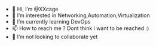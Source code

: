 - 👋 Hi, I’m @XXcage
- 👀 I’m interested in Networking,Automation,Virtualization
- 🌱 I’m currently learning DevOps
- 📫 How to reach me ? Dont think i want to be reached :)
- 💞️ I’m not looking to collaborate yet

<!---
XXcage/XXcage is a ✨ special ✨ repository because its `README.md` (this file) appears on your GitHub profile.
You can click the Preview link to take a look at your changes.
--->
